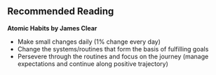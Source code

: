 ## Recommended Reading
**Atomic Habits by James Clear**
- Make small changes daily (1% change every day)
- Change the systems/routines that form the basis of fulfilling goals
- Persevere through the routines and focus on the journey (manage expectations and continue along positive trajectory)
